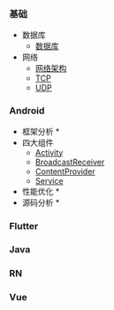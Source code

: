 ### 基础

* 数据库
  * [数据库](./基础/数据库/数据库.md)
* 网络
  * [网络架构](./基础/网络/网络架构.md)
  * [TCP](./基础/网络/TCP.md)
  * [UDP](./基础/网络/UDP.md)

### Android

- 框架分析
  * 
- 四大组件
  * [Activity](./Android/四大组件/Activity.md)
  * [BroadcastReceiver](./Android/四大组件/BroadcastReceiver.md)
  * [ContentProvider](./Android/四大组件/ContentProvider.md)
  * [Service](./Android/四大组件/Service.md)
- 性能优化
  * 
- 源码分析
  * 

### Flutter



### Java

### RN

### Vue

